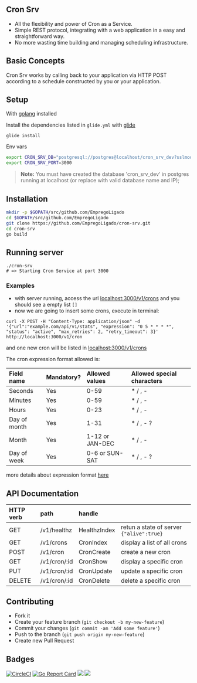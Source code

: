 ## Cron Srv

* All the flexibility and power of Cron as a Service.
* Simple REST protocol, integrating with a web application in a easy and straightforward way.
* No more wasting time building and managing scheduling infrastructure.

## Basic Concepts
Cron Srv works by calling back to your application via HTTP POST according to a schedule constructed by you or your application.

## Setup
With [golang](https://golang.org/doc/install) installed

Install the dependencies listed in `glide.yml` with [glide](https://github.com/Masterminds/glide)
```
glide install
```

Env vars
```bash
export CRON_SRV_DB="postgresql://postgres@localhost/cron_srv_dev?sslmode=disable"
export CRON_SRV_PORT=3000
```
> **Note:** You must have created the database 'cron_srv_dev' in postgres running at localhost (or replace with valid database name and IP);

## Installation
```sh
mkdir -p $GOPATH/src/github.com/EmpregoLigado
cd $GOPATH/src/github.com/EmpregoLigado 
git clone https://github.com/EmpregoLigado/cron-srv.git
cd cron-srv
go build
```
## Running server
```
./cron-srv
# => Starting Cron Service at port 3000
```
### Examples
  - with server running, access the url [localhost:3000/v1/crons](http://localhost:3000/v1/crons) and you should see a empty list `[]`
  - now we are going to insert some crons, execute in terminal:
```
curl -X POST -H "Content-Type: application/json" -d '{"url":"example.com/api/v1/stats", "expression": "0 5 * * * *", "status": "active", "max_retries": 2, "retry_timeout": 3}' http://localhost:3000/v1/cron
```
and one new cron will be listed in [localhost:3000/v1/crons](http://localhost:3000/v1/crons)

The cron expression format allowed is:

|Field name| Mandatory?|Allowed values|Allowed special characters|
|:--|:--|:--|:--|
|Seconds      | Yes        | 0-59            | * / , -|
|Minutes      | Yes        | 0-59            | * / , -|
|Hours        | Yes        | 0-23            | * / , -|
|Day of month | Yes        | 1-31            | * / , - ?|
|Month        | Yes        | 1-12 or JAN-DEC | * / , -|
|Day of week  | Yes        | 0-6 or SUN-SAT  | * / , - ?|
more details about expression format [here](https://godoc.org/github.com/robfig/cron#hdr-CRON_Expression_Format)

## API Documentation
|HTTP verb|path|handle||
|:--|:--|:--|:--|
|GET|/v1/healthz|HealthzIndex|retun a state of server `{"alive":true}`|
|GET|/v1/crons|CronIndex|display a list of all crons|
|POST|/v1/cron|CronCreate|create a new cron|
|GET|/v1/cron/:id|CronShow|display a specific cron|
|PUT|/v1/cron/:id|CronUpdate|update a specific cron|
|DELETE|/v1/cron/:id|CronDelete|delete a specific cron|

## Contributing
- Fork it
- Create your feature branch (`git checkout -b my-new-feature`)
- Commit your changes (`git commit -am 'Add some feature'`)
- Push to the branch (`git push origin my-new-feature`)
- Create new Pull Request

## Badges
[![CircleCI](https://circleci.com/gh/EmpregoLigado/cron-srv.svg?style=svg)](https://circleci.com/gh/EmpregoLigado/cron-srv)
[![Go Report Card](https://goreportcard.com/badge/github.com/EmpregoLigado/cron-srv)](https://goreportcard.com/report/github.com/EmpregoLigado/cron-srv)
[![](https://images.microbadger.com/badges/image/rafaeljesus/cron-srv.svg)](https://microbadger.com/images/rafaeljesus/cron-srv "Get your own image badge on microbadger.com")
[![](https://images.microbadger.com/badges/version/rafaeljesus/cron-srv.svg)](https://microbadger.com/images/rafaeljesus/cron-srv "Get your own version badge on microbadger.com")
